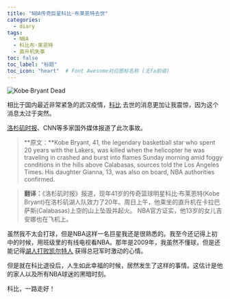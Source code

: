 ```yaml
---
title: "NBA传奇巨星科比·布莱恩特去世"
categories:
  - diary
tags:
  - NBA
  - 科比布·莱恩特
  - 直升机失事
toc: false
toc_label: "标题"
toc_icon: "heart"  # Font Awesome对应图标名称 (无fa前缀)	
---
```

![Kobe·Bryant Dead][1]

相比于国内最近非常紧急的武汉疫情，[科比][2] 去世的消息更加让我震惊，因为这个消息太过于突然。<br>

[洛杉矶时报][3]、CNN等多家国外媒体报道了此次事故。<br>

>**原文：**Kobe Bryant, 41, the legendary basketball star who spent 20 years with the Lakers, was killed when the helicopter he was traveling in crashed and burst into flames Sunday morning amid foggy conditions in the hills above Calabasas, sources told the Los Angeles Times.
His daughter Gianna, 13, was also on board, NBA authorities confirmed.

>**翻译：**《洛杉矶时报》报道，现年41岁的传奇篮球明星科比·布莱恩特(Kobe Bryant)在洛杉矶湖人队效力了20年。周日上午，他乘坐的直升机在卡拉巴萨斯(Calabasas)上空的山上坠毁并起火。
NBA官方证实，他13岁的女儿吉安娜也在飞机上。<br>

虽然我不太会打球，但是NBA这样一名巨星我还是很熟悉的。我至今还记得上初中的时候，用班级里的有线电视看NBA。那年是2009年，我虽然不懂球，但是还能记得[湖人打败凯尔特人][4] 获得总冠军时激动的心情。<br>

但是就在科比退役后，人生如此幸福的时候，居然发生了这样的事情。这估计是他的家人以及所有NBA球迷的黑暗时刻。           

科比，一路走好！

[1]: https://i.loli.net/2020/01/27/dhbzjcBDikPKe1F.jpg
[2]: https://en.wikipedia.org/wiki/Kobe_Bryant
[3]: https://www.latimes.com/california/story/2020-01-26/aircraft-slams-into-hillside-explodes-in-flames-near-calabasas
[4]: https://zh.wikipedia.org/wiki/2009-10_NBA%E8%B5%9B%E5%AD%A3
